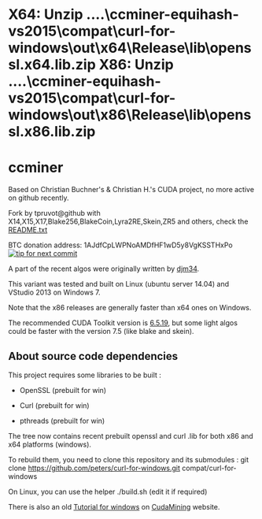 X64: Unzip ..\..\ccminer-equihash-vs2015\compat\curl-for-windows\out\x64\Release\lib\openssl.x64.lib.zip
X86: Unzip ..\..\ccminer-equihash-vs2015\compat\curl-for-windows\out\x86\Release\lib\openssl.x86.lib.zip
=======
ccminer
=======

Based on Christian Buchner's &amp; Christian H.'s CUDA project, no more active on github recently.

Fork by tpruvot@github with X14,X15,X17,Blake256,BlakeCoin,Lyra2RE,Skein,ZR5 and others, check the [README.txt](README.txt)

   BTC donation address: 1AJdfCpLWPNoAMDfHF1wD5y8VgKSSTHxPo
   [![tip for next commit](https://tip4commit.com/projects/927.svg)](https://tip4commit.com/github/tpruvot/ccminer)

A part of the recent algos were originally written by [djm34](https://github.com/djm34).

This variant was tested and built on Linux (ubuntu server 14.04) and VStudio 2013 on Windows 7.

Note that the x86 releases are generally faster than x64 ones on Windows.

The recommended CUDA Toolkit version is [6.5.19](http://developer.download.nvidia.com/compute/cuda/6_5/rel/installers/cuda_6.5.19_windows_general_64.exe), but some light algos could be faster with the version 7.5 (like blake and skein).

About source code dependencies
------------------------------

This project requires some libraries to be built :

- OpenSSL (prebuilt for win)

- Curl (prebuilt for win)

- pthreads (prebuilt for win)

The tree now contains recent prebuilt openssl and curl .lib for both x86 and x64 platforms (windows).

To rebuild them, you need to clone this repository and its submodules :
    git clone https://github.com/peters/curl-for-windows.git compat/curl-for-windows

On Linux, you can use the helper ./build.sh (edit it if required)

There is also an old [Tutorial for windows](http://cudamining.co.uk/url/tutorials/id/3) on [CudaMining](http://cudamining.co.uk) website.

